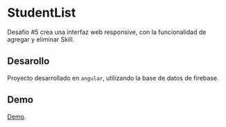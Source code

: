 # StudentList

Desafio #5 crea una interfaz web responsive, con la funcionalidad de agregar y eliminar Skill.

## Desarollo

Proyecto desarrollado en `angular`, utilizando la base de datos de firebase.

## Demo

[Demo](https://student-list-1e554.firebaseapp.com/).

